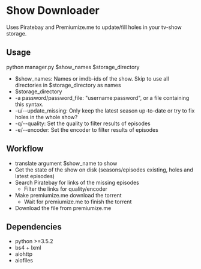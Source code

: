 # Show Downloader

Uses Piratebay and Premiumize.me to update/fill holes in your tv-show storage.

## Usage

python manager.py $show_names $storage_directory
 - $show_names: Names or imdb-ids of the show. Skip to use all directories in $storage_directory as names
 - $storage_directory
 - -a password/password_file: "username:password", or a file containing this syntax.
 - -u/--update_missing: Only keep the latest season up-to-date or try to fix holes in the whole show?
 - -q/--quality: Set the quality to filter results of episodes
 - -e/--encoder: Set the encoder to filter results of episodes

## Workflow

* translate argument $show_name to show
* Get the state of the show on disk (seasons/episodes existing, holes and latest episodes)
* Search Piratebay for links of the missing episodes
  * Filter the links for quality/encoder
* Make premiumize.me download the torrent
  * Wait for premiumize.me to finish the torrent
* Download the file from premiumize.me

## Dependencies
- python >=3.5.2
- bs4 + lxml
- aiohttp
- aiofiles